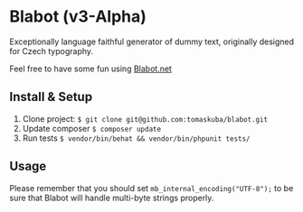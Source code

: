 Blabot (v3-Alpha)
=================

Exceptionally language faithful generator of dummy text, 
originally designed for Czech typography.

Feel free to have some fun using [Blabot.net](http://blabot.net)

Install & Setup
---------------

1. Clone project: `$ git clone git@github.com:tomaskuba/blabot.git`
2. Update composer `$ composer update`
3. Run tests `$ vendor/bin/behat && vendor/bin/phpunit tests/`

Usage
-------

Please remember that you should set `mb_internal_encoding("UTF-8");`
to be sure that Blabot will handle multi-byte strings properly.
